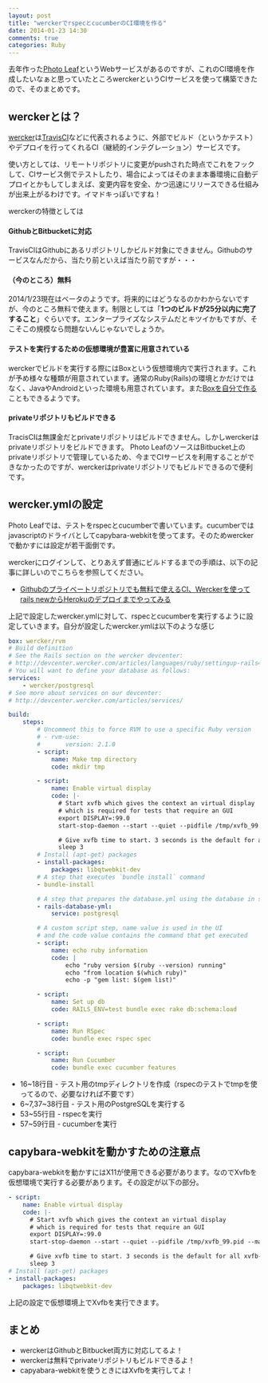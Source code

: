 ```yaml
---
layout: post
title: "werckerでrspecとcucumberのCI環境を作る"
date: 2014-01-23 14:30
comments: true
categories: Ruby
---
```


去年作った[Photo Leaf](http://www.photo-leaf.com/)というWebサービスがあるのですが、これのCI環境を作成したいなぁと思っていたところwerckerというCIサービスを使って構築できたので、そのまとめです。

## werckerとは？

[wercker](http://wercker.com/)は[TravisCI](https://travis-ci.org/)などに代表されるように、外部でビルド（というかテスト）やデプロイを行ってくれるCI（継続的インテグレーション）サービスです。

使い方としては、リモートリポジトリに変更がpushされた時点でこれをフックして、CIサービス側でテストしたり、場合によってはそのまま本番環境に自動デプロイとかもしてしまえば、変更内容を安全、かつ迅速にリリースできる仕組みが出来上がるわけです。イマドキっぽいですね！

werckerの特徴としては

#### GithubとBitbucketに対応

TravisCIはGithubにあるリポジトリしかビルド対象にできません。Githubのサービスなんだから、当たり前といえば当たり前ですが・・・

#### （今のところ）無料

2014/1/23現在はベータのようです。将来的にはどうなるのかわからないですが、今のところ無料で使えます。制限としては「**1つのビルドが25分以内に完了すること**」ぐらいです。エンタープライズなシステムだとキツイかもですが、そこそこの規模なら問題ないんじゃないでしょうか。
 
#### テストを実行するための仮想環境が豊富に用意されている

werckerでビルドを実行する際にはBoxという仮想環境内で実行されます。これが予め様々な種類が用意されています。通常のRuby(Rails)の環境とかだけではなく、JavaやAndroidといった環境も用意されています。また[Boxを自分で作る](http://devcenter.wercker.com/articles/boxes/)こともできるようです。

#### privateリポジトリもビルドできる

TracisCIは無課金だとprivateリポジトリはビルドできません。しかしwerckerはprivateリポジトリをビルドできます。
Photo LeafのソースはBitbucket上のprivateリポジトリで管理しているため、今までCIサービスを利用することができなかったのですが、werckerはprivateリポジトリでもビルドできるので便利です。

## wercker.ymlの設定

Photo Leafでは、テストをrspecとcucumberで書いています。cucumberではjavascriptのドライバとしてcapybara-webkitを使ってます。そのためwerckerで動かすには設定が若干面倒です。

werckerにログインして、とりあえず普通にビルドするまでの手順は、以下の記事に詳しいのでこちらを参照してください。

 * [Githubのプライベートリポジトリでも無料で使えるCI、Werckerを使ってrails newからHerokuのデプロイまでやってみる](http://blog.mah-lab.com/2014/01/08/rails-wercker-heroku-deploy/)

上記で設定したwercker.ymlに対して、rspecとcucumberを実行するように設定していきます。自分が設定したwercker.ymlは以下のような感じ

``` yml wercker.yml
box: wercker/rvm
# Build definition
# See the Rails section on the wercker devcenter:
# http://devcenter.wercker.com/articles/languages/ruby/settingup-rails4.html
# You will want to define your database as follows:
services:
    - wercker/postgresql
# See more about services on our devcenter:
# http://devcenter.wercker.com/articles/services/

build:
    steps:
        # Uncomment this to force RVM to use a specific Ruby version
        # - rvm-use:
        #       version: 2.1.0
        - script:
            name: Make tmp directory
            code: mkdir tmp

        - script:
            name: Enable virtual display
            code: |-
              # Start xvfb which gives the context an virtual display
              # which is required for tests that require an GUI
              export DISPLAY=:99.0
              start-stop-daemon --start --quiet --pidfile /tmp/xvfb_99.pid --make-pidfile --background --exec /usr/bin/Xvfb -- :99 -screen 0 1024x768x24 -ac +extension GLX +render -noreset

              # Give xvfb time to start. 3 seconds is the default for all xvfb-run commands.
              sleep 3
        # Install (apt-get) packages
        - install-packages:
            packages: libqtwebkit-dev
        # A step that executes `bundle install` command
        - bundle-install

        # A step that prepares the database.yml using the database in services
        - rails-database-yml:
            service: postgresql

        # A custom script step, name value is used in the UI
        # and the code value contains the command that get executed
        - script:
            name: echo ruby information
            code: |
                echo "ruby version $(ruby --version) running"
                echo "from location $(which ruby)"
                echo -p "gem list: $(gem list)"

        - script:
            name: Set up db
            code: RAILS_ENV=test bundle exec rake db:schema:load

        - script:
            name: Run RSpec
            code: bundle exec rspec spec

        - script:
            name: Run Cucumber
            code: bundle exec cucumber features

```

* 16~18行目 - テスト用のtmpディレクトリを作成（rspecのテストでtmpを使ってるので、必要なければ不要です）
* 6~7,37~38行目 - テスト用のPostgreSQLを実行する
* 53~55行目 - rspecを実行
* 57~59行目 - cucumberを実行

## capybara-webkitを動かすための注意点

capybara-webkitを動かすにはX11が使用できる必要があります。なのでXvfbを仮想環境で実行する必要があります。その設定が以下の部分。

``` yml wercker.yml
- script:
    name: Enable virtual display
    code: |-
      # Start xvfb which gives the context an virtual display
      # which is required for tests that require an GUI
      export DISPLAY=:99.0
      start-stop-daemon --start --quiet --pidfile /tmp/xvfb_99.pid --make-pidfile --background --exec /usr/bin/Xvfb -- :99 -screen 0 1024x768x24 -ac +extension GLX +render -noreset

      # Give xvfb time to start. 3 seconds is the default for all xvfb-run commands.
      sleep 3
# Install (apt-get) packages
- install-packages:
    packages: libqtwebkit-dev
```

上記の設定で仮想環境上でXvfbを実行できます。

## まとめ

- werckerはGithubとBitbucket両方に対応してるよ！
- werckerは無料でprivateリポジトリもビルドできるよ！
- capyabara-webkitを使うときにはXvfbを実行してよ！